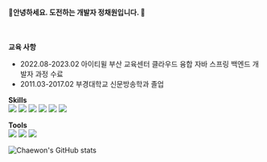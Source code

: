 #### 🌱안녕하세요. 도전하는 개발자 정채원입니다. 🌱

<br>

**교육 사항**
- 2022.08-2023.02 아이티윌 부산 교육센터 클라우드 융합 자바 스프링 백엔드 개발자 과정 수료
- 2011.03-2017.02 부경대학교 신문방송학과  졸업

**Skills** <br>
<img src="https://img.shields.io/badge/Java-007396?&style=flat&logo=Java&logoColor=white"/>
<img src="https://img.shields.io/badge/JavaScript-F7DF1E?style=flat&logo=JavaScript&logoColor=black"/>
<img src="https://img.shields.io/badge/JQuery-0769AD?style=flat&logo=JQuery&logoColor=white"/>
<img src="https://img.shields.io/badge/MySQL-4479A1?style=flat&logo=MySQL&logoColor=white"/>
<img src="https://img.shields.io/badge/CSS-1572B6?style=flat&logo=CSS3&logoColor=white"/>
<img src="https://img.shields.io/badge/HTML5-E34F26?style=flat&logo=HTML5&logoColor=black"/>

**Tools** <br>
<img src="https://img.shields.io/badge/Eclipse-2C2255?&style=flat&logo=Eclipse&logoColor=yellow"/>
<img src="https://img.shields.io/badge/AWS-232F3E?style=flat&logo=Amazon AWS&logoColor=white"/>
<img src="https://img.shields.io/badge/Spring-6DB33F?&style=flat&logo=Spring&logoColor=white"/>

![Chaewon's GitHub stats](https://github-readme-stats.vercel.app/api?username=chae1-j&theme=swift&show_icons=true)
